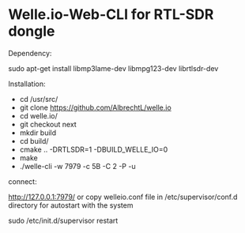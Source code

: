 # Welle.io-Web-CLI for RTL-SDR dongle

Dependency:

sudo apt-get install libmp3lame-dev libmpg123-dev librtlsdr-dev

Installation:

* cd /usr/src/
* git clone https://github.com/AlbrechtL/welle.io
* cd welle.io/
* git checkout next
* mkdir build
* cd build/
* cmake .. -DRTLSDR=1 -DBUILD_WELLE_IO=0
* make
* ./welle-cli -w 7979 -c 5B -C 2 -P -u

connect:

http://127.0.0.1:7979/ or copy welleio.conf file in /etc/supervisor/conf.d directory for autostart with the system


sudo /etc/init.d/supervisor restart

